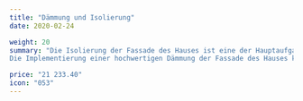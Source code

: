 ```yaml
---
title: "Dämmung und Isolierung"
date: 2020-02-24

weight: 20
summary: "Die Isolierung der Fassade des Hauses ist eine der Hauptaufgaben, die diejenigen, die mit dem Bau beschäftigt sind, lösen müssen.
Die Implementierung einer hochwertigen Dämmung der Fassade des Hauses kann die Kosten erheblich senken. Unter verschiedenen Umständen können Einsparungen beim Heizen 25-70% betragen."

price: "21 233.40"
icon: "053"
---
```

